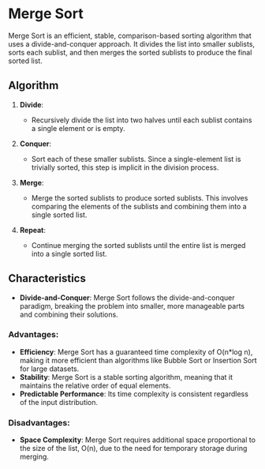 # Merge Sort

Merge Sort is an efficient, stable, comparison-based sorting algorithm that uses a divide-and-conquer approach. It divides the list into smaller sublists, sorts each sublist, and then merges the sorted sublists to produce the final sorted list.

## Algorithm

1. **Divide**:
   - Recursively divide the list into two halves until each sublist contains a single element or is empty.
   
2. **Conquer**:
   - Sort each of these smaller sublists. Since a single-element list is trivially sorted, this step is implicit in the division process.

3. **Merge**:
   - Merge the sorted sublists to produce sorted sublists. This involves comparing the elements of the sublists and combining them into a single sorted list.

4. **Repeat**:
   - Continue merging the sorted sublists until the entire list is merged into a single sorted list.

## Characteristics

- **Divide-and-Conquer**: Merge Sort follows the divide-and-conquer paradigm, breaking the problem into smaller, more manageable parts and combining their solutions.

### Advantages:
- **Efficiency**: Merge Sort has a guaranteed time complexity of O(n*log n), making it more efficient than algorithms like Bubble Sort or Insertion Sort for large datasets.
- **Stability**: Merge Sort is a stable sorting algorithm, meaning that it maintains the relative order of equal elements.
- **Predictable Performance**: Its time complexity is consistent regardless of the input distribution.

### Disadvantages:
- **Space Complexity**: Merge Sort requires additional space proportional to the size of the list, O(n), due to the need for temporary storage during merging.
